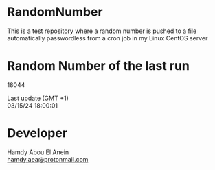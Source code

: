 # RandomNumber    
This is a test repository where a random number is pushed to a file automatically passwordless from a cron job in my Linux CentOS server    
# Random Number of the last run   
18044
      
Last update (GMT +1)    
03/15/24 18:00:01
# Developer    
Hamdy Abou El Anein   
hamdy.aea@protonmail.com
